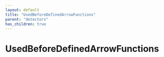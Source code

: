 ```yaml
---
layout: default
title: "UsedBeforeDefinedArrowFunctions"
parent: "detectors"
has_children: true
---
```

# UsedBeforeDefinedArrowFunctions
